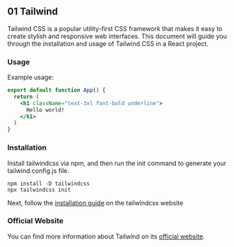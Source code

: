  ## 01 Tailwind

Tailwind CSS is a popular utility-first CSS framework that makes it easy to create stylish and responsive web interfaces. This document will guide you through the installation and usage of Tailwind CSS in a React project.

### Usage


Example usage:

```jsx
export default function App() {
  return (
    <h1 className="text-3xl font-bold underline">
      Hello world!
    </h1>
  )
}
```
### Installation
Install tailwindcss via npm, and then run the init command to generate your tailwind.config.js file.

```shell
npm install -D tailwindcss
npx tailwindcss init
```

Next, follow the [installation guide](https://tailwindcss.com/docs/guides/create-react-app) on the tailwindcss website


### Official Website

You can find more information about Tailwind on its [official website](https://tailwindcss.com/).
